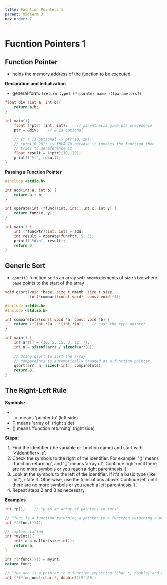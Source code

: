 ```yaml
---
title: Fucntion Pointers 1
parent: Midterm 3
nav_order: 7
---
```

# Fucntion Pointers 1
## Function Pointer
- holds the memory address of the function to be executed

**Declaration and Initialization**
- general form: `[return type] (*[pointer name])([parameters])`
```C
float div (int a, int b){
	return a/b;
}

int main(){
	float (*ptr) (int, int);    // parenthesis give ptr precedence
	ptr = &div;    // & is optional

	// (* ) is optional -> ptr(10, 20)
	// *ptr(10,20); is INVALID because it invokes the function then
	// tries to dereference it
	float result = (*ptr)(10, 20);
	printf("%f", result);
}
```

**Passing a Function Pointer**
```C
#include <stdio.h>

int add(int a, int b) {
	return a + b;
}

int operate(int (*func)(int, int), int x, int y) {
	return func(x, y);
}

int main() {
	int (*funcPtr)(int, int) = add;
	int result = operate(funcPtr, 5, 3);
	printf("%d\n", result);
	return 0;
}
```
## Generic Sort
- `qsort()` function sorts an array with `nmemb` elements of size `size` where `base` points to the start of the array
```C
void qsort(void *base, size_t nmemb, size_t size,
		   int(*compar)(const void*, const void *)); 
```

```C
#include <stdio.h>
#include <stdlib.h>

int compareInts(const void *a, const void *b) {
	return (*(int *)a - *(int *)b);    // cast the type pointer
}

int main() {
	int arr[] = {10, 5, 15, 3, 12, 7};
	int n = sizeof(arr) / sizeof(arr[0]); 
	
	// Using qsort to sort the array
	// compareInts is automatically treated as a function pointer
	qsort(arr, n, sizeof(int), compareInts);
	return 0;
}
```
## The Right-Left Rule
**Symbols:**
- * means 'pointer to' (left side)
- [] means 'array of' (right side)
- () means 'function returning' (right side)

**Steps:**
1. Find the identifier (the variable or function name) and start with ‘<\identifier> is'.
2. Check the symbols to the right of the identifier. For example, '()' means 'function returning', and '[]' means 'array of'. Continue right until there are no more symbols or you reach a right parenthesis ')'.
3. Look at the symbols to the left of the identifier. If it's a basic type (like 'int'), state it. Otherwise, use the translations above. Continue left until there are no more symbols or you reach a left parenthesis '(‘. 
4. Repeat steps 2 and 3 as necessary

**Examples**
```C
int *p[];    // "p is an array of pointers to ints"

// "func is a function returning a pointer to a function returning a pointer to an int"
int *(*func())();

// implementation
int *myInt(){
	int* a = malloc(size(int));
	return a;
}

int *(*func())() = myInt;
return func;

// "fun_one is a pointer to a function expecting (char *, double) and returning pointer to array (size 9) of array (size 20) of int"
int (*(*fun_one)(char *, double))[9][20];

```
